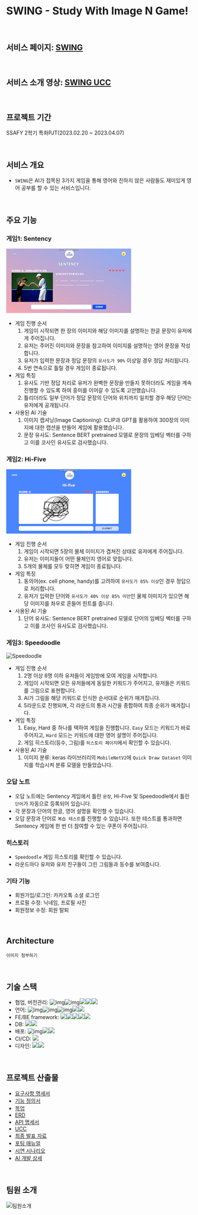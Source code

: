# SWING -  Study With Image N Game!

<br>

## **서비스 페이지: [SWING](https://swing.run/)**
<br>

## **서비스 소개 영상: [SWING UCC]()**

<br>

## **프로젝트 기간**
SSAFY 2학기 특화PJT(2023.02.20 ~ 2023.04.07)

<br>

## **서비스 개요**
- `SWING`은 AI가 접목된 3가지 게임을 통해 영어와 친하지 않은 사람들도 재미있게 영어 공부를 할 수 있는 서비스입니다.

<br>

## **주요 기능**
### 게임1: **Sentency**
![Sentency](/docs/sentency.gif)
- 게임 진행 순서
  1. 게임이 시작되면 한 장의 이미지와 해당 이미지를 설명하는 한글 문장이 유저에게 주어집니다.
  2. 유저는 주어진 이미지와 문장을 참고하여 이미지를 설명하는 영어 문장을 작성합니다.
  3. 유저가 입력한 문장과 정답 문장의 `유사도가 90%` 이상일 경우 정답 처리됩니다. 
  4. 5번 연속으로 틀릴 경우 게임이 종료됩니다.
- 게임 특징
  1. 유사도 기반 정답 처리로 유저가 완벽한 문장을 만들지 못하더라도 게임을 계속 진행할 수 있도록 하여 흥미를 이어갈 수 있도록 고안했습니다.
  2. 틀리더라도 일부 단어가 정답 문장의 단어와 위치까지 일치할 경우 해당 단어는 유저에게 공개됩니다.
- 사용된 AI 기술
  1. 이미지 캡셔닝(Image Captioning): CLIP과 GPT를 활용하여 300장의 이미지에 대한 캡션을 만들어 게임에 활용했습니다.
  2. 문장 유사도: Sentence BERT pretrained 모델로 문장의 임베딩 벡터를 구하고 이를 코사인 유사도로 검사했습니다.

### 게임2: **Hi-Five**
![Hi-Five](/docs/hi-five.gif)
- 게임 진행 순서
  1. 게임이 시작되면 5장의 물체 이미지가 겹쳐진 상태로 유저에게 주어집니다. 
  2. 유저는 이미지들이 어떤 물체인지 영어로 맞힙니다.
  3. 5개의 물체를 모두 맞히면 게임이 종료됩니다.
- 게임 특징
  1. 동의어(ex. cell phone, handy)를 고려하여 `유사도가 85% 이상`인 경우 정답으로 처리합니다.
  2. 유저가 입력한 단어와 `유사도가 40% 이상 85% 미만`인 물체 이미지가 있으면 해당 이미지를 좌우로 흔들어 힌트를 줍니다.
- 사용된 AI 기술
  1. 단어 유사도: Sentence BERT pretrained 모델로 단어의 임베딩 벡터를 구하고 이를 코사인 유사도로 검사했습니다.

### 게임3: **Speedoodle**
![Speedoodle](/docs/speedoodle.gif)
- 게임 진행 순서
  1. 2명 이상 6명 이하 유저들이 게임방에 모여 게임을 시작합니다.
  2. 게임이 시작되면 모든 유저들에게 동일한 키워드가 주어지고, 유저들은 키워드를 그림으로 표현합니다.
  3. AI가 그림을 해당 키워드로 인식한 순서대로 순위가 매겨집니다.
  4. 5라운드로 진행되며, 각 라운드의 통과 시간을 종합하여 최종 순위가 매겨집니다.
- 게임 특징
  1. Easy, Hard 중 하나를 택하여 게임을 진행합니다. `Easy` 모드는 키워드가 바로 주어지고, `Hard` 모드는 키워드에 대한 영어 설명이 주어집니다.
  2. 게임 히스토리(등수, 그림)를 `히스토리 페이지`에서 확인할 수 있습니다.
- 사용된 AI 기술
  1. 이미지 분류: keras 라이브러리의 `MobileNetV2`에 `Quick Draw Dataset` 이미지를 학습시켜 분류 모델을 만들었습니다.

### 오답 노트
- 오답 노트에는 Sentency 게임에서 틀린 `문장`, Hi-Five 및 Speedoodle에서 틀린 `단어`가 자동으로 등록되어 있습니다. 
- 각 문장과 단어의 한글, 영어 설명을 확인할 수 있습니다.
- 오답 문장과 단어로 `복습 테스트`를 진행할 수 있습니다. 또한 테스트를 통과하면 Sentency 게임에 한 번 더 참여할 수 있는 쿠폰이 주어집니다.

### 히스토리
- `Speedoodle` 게임 히스토리를 확인할 수 있습니다.
- 라운드마다 유저와 유저 친구들이 그린 그림들과 등수를 보여줍니다.

### **기타 기능**
  - 회원가입/로그인: 카카오톡 소셜 로그인
  - 프로필 수정: 닉네임, 프로필 사진
  - 회원정보 수정: 회원 탈퇴

<br>

## **Architecture**
    이미지 첨부하기

<br>

## **기술 스택**
  - 협업, 버전관리: ![img](https://camo.githubusercontent.com/a9a95986631c3d4945a63d42d2864e3918a834d672d907e174a29f743a1bc3f1/68747470733a2f2f696d672e736869656c64732e696f2f62616467652f6769742d4630353033323f7374796c653d666f722d7468652d6261646765266c6f676f3d676974266c6f676f436f6c6f723d7768697465)![img](https://camo.githubusercontent.com/d20c06f1854face8c434a4fa2ffa62a2c6d52368120cc7dafd77166da5732caf/68747470733a2f2f696d672e736869656c64732e696f2f62616467652f4e6f74696f6e2d3030303030303f7374796c653d666f722d7468652d6261646765266c6f676f3d6e6f74696f6e266c6f676f436f6c6f723d7768697465)<img src="https://img.shields.io/badge/Jira -0052CC?style=for-the-badge&logo=Jira Software&logoColor=white"><img src="https://img.shields.io/badge/Gitlab -FC6D26?style=for-the-badge&logo=Gitlab&logoColor=white"><img src="https://img.shields.io/badge/SWAGGER-6E64C7?style=for-the-badge&logo=SWAGGER&logoColor=white">
  - 언어: ![img](https://camo.githubusercontent.com/146641825a4dcaf7d047629441f6596b8d9d7327ec8c8104ea54d3b6aa1080b3/68747470733a2f2f696d672e736869656c64732e696f2f62616467652f4a6176615363726970742d4637444631453f7374796c653d666f722d7468652d6261646765266c6f676f3d6a617661736372697074266c6f676f436f6c6f723d7768697465)![img](https://camo.githubusercontent.com/5a7100155d1a7b75357a90e8810530b21c8723c59f2976d0dafc7950205336d7/68747470733a2f2f696d672e736869656c64732e696f2f62616467652f68746d6c352d4533344632363f7374796c653d666f722d7468652d6261646765266c6f676f3d68746d6c35266c6f676f436f6c6f723d7768697465)![img](https://camo.githubusercontent.com/395bcd1fa353e86f422e5f01abf3260b8c76720be050e5f4688ab7fc7634f50f/68747470733a2f2f696d672e736869656c64732e696f2f62616467652f4353532d3135373242363f7374796c653d666f722d7468652d6261646765266c6f676f3d63737333266c6f676f436f6c6f723d7768697465)<img src="https://img.shields.io/badge/java-007396?style=for-the-badge&logo=JAVA&logoColor=white"><img src="https://img.shields.io/badge/PYTHON-4E1EBF?style=for-the-badge&logo=PYTHON&logoColor=white">
  - FE/BE framework: <img src="https://img.shields.io/badge/REACT-109CA1?style=for-the-badge&logo=REACT&logoColor=white"><img src="https://img.shields.io/badge/Spring Boot-6DB33F?style=for-the-badge&logo=SpringBoot&logoColor=white"><img src="https://img.shields.io/badge/DJANGO-9C4716?style=for-the-badge&logo=DJANGO&logoColor=white"><img src="https://img.shields.io/badge/TENSORFLOW-F5E341?style=for-the-badge&logo=TENSORFLOW&logoColor=white"><img src="https://img.shields.io/badge/PYTORCH-DD28E4?style=for-the-badge&logo=PYTORCH&logoColor=white"> 
  - DB: <img src="https://img.shields.io/badge/mysql-4479A1?style=for-the-badge&logo=mysql&logoColor=white"><img src="https://img.shields.io/badge/Amazon S3-EBAB6B?style=for-the-badge&logo=Amazon S3&logoColor=white">
  - 배포: ![img](https://camo.githubusercontent.com/c75eb74744dd435c8f353a621e97b392201c530225b32b1be88d6cd38a1b1448/68747470733a2f2f696d672e736869656c64732e696f2f62616467652f416d617a6f6e4157532d4646393930423f7374796c653d666f722d7468652d6261646765266c6f676f3d616d617a6f6e617773266c6f676f436f6c6f723d7768697465)<img src="https://img.shields.io/badge/NGINX-009639?style=for-the-badge&logo=NGINX&logoColor=white"><img src="https://img.shields.io/badge/Docker -2496ED?style=for-the-badge&logo=docker&logoColor=white">
  - CI/CD:  <img src="https://img.shields.io/badge/jenkins-7b2d00?style=for-the-badge&logo=jenkins&logoColor=white">
  - 디자인: <img src="https://img.shields.io/badge/ICONIFY-c48da4?style=for-the-badge&logo=ICONIFY&logoColor=white"><img src="https://img.shields.io/badge/REACT BOOTSTRAP ICONS-621BCD?style=for-the-badge&logo=Bootstrap&logoColor=white">

<br>

## 프로젝트 산출물
  - [요구사항 명세서](https://docs.google.com/spreadsheets/d/1s_UTZVAodNhPvDjIMDSNBT1baresso420z9M_2zhXjc/edit?usp=sharing)
  - [기능 정의서](https://docs.google.com/spreadsheets/d/1KFXJwTrRsMFKdR7upxqIdvwMql-TsgRdQ9_bpVl5UeY/edit?usp=sharing)
  - [목업](https://www.figma.com/file/D7l1yJ4uPUi6tI1Byq56VY/sub1?node-id=1%3A2&t=XOTZk9Ez7gymd0zi-1)
  - [ERD](https://drive.google.com/file/d/1DWOISAf1ZNGQNr_eQ5gnvsDK7yM6tdBy/view?usp=sharing)
  - [API 명세서](https://docs.google.com/spreadsheets/d/1FzohMrqxhmOpdn23zfUqp4oM6xWVXGCUMq-h7OiGy_M/edit?usp=sharing)
  - [UCC]()
  - [최종 발표 자료]()
  - [포팅 매뉴얼]()
  - [시연 시나리오](https://docs.google.com/document/d/1Aj5QOxrrSI84Ck7exmFprGPfqBd8_HmUdCznBLLsdA8/edit?usp=sharing)
  - [AI 개발 상세](https://docs.google.com/document/d/12zAM9SJSx91n6lDtMtWGrgzpzvFKDT2_YYW_9-_MaOY/edit?usp=sharing)
  

<br>

## 팀원 소개
![팀원소개](/uploads/4a7347151ee56fae0e011e192a41419b/팀원소개.png)


